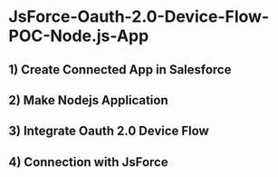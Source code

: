 # JsForce-Oauth-2.0-Device-Flow-POC-Node.js-App

## 1) Create Connected App in Salesforce

## 2) Make Nodejs Application

## 3) Integrate Oauth 2.0 Device Flow

## 4) Connection with JsForce
